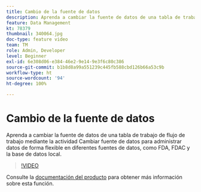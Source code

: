 ```yaml
---
title: Cambio de la fuente de datos
description: Aprenda a cambiar la fuente de datos de una tabla de trabajo de flujo de trabajo mediante la actividad Cambiar fuente de datos para administrar datos de forma flexible en diferentes fuentes de datos, como FDA, FDAC y la base de datos local.
feature: Data Management
kt: 78379
thumbnail: 340064.jpg
doc-type: feature video
team: TM
role: Admin, Developer
level: Beginner
exl-id: 6e308d06-e384-46e2-9e14-9e3f6c80c386
source-git-commit: b1b8d8a99a551239c445fb588cbd126b66a53c9b
workflow-type: ht
source-wordcount: '94'
ht-degree: 100%

---
```


# Cambio de la fuente de datos

Aprenda a cambiar la fuente de datos de una tabla de trabajo de flujo de trabajo mediante la actividad Cambiar fuente de datos para administrar datos de forma flexible en diferentes fuentes de datos, como FDA, FDAC y la base de datos local.

>[!VIDEO](https://video.tv.adobe.com/v/340064?quality=12&learn=on)

Consulte la [documentación del producto](https://experienceleague.adobe.com/docs/campaign/campaign-v8/config/workflows.html?lang=es#change-data-source-activity) para obtener más información sobre esta función.
